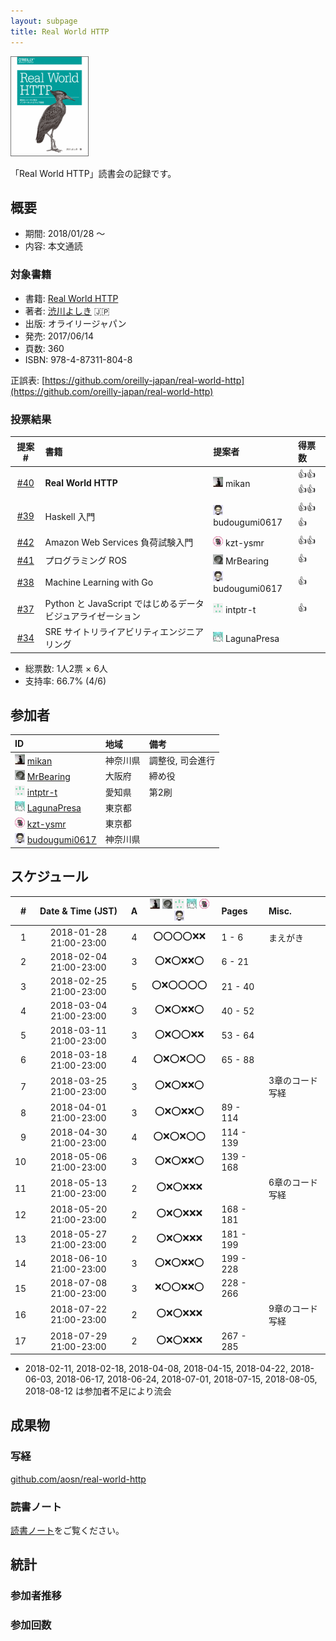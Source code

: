 ```yaml
---
layout: subpage
title: Real World HTTP
---
```


[![Real World HTTP](/images/cover-http.png)](https://www.oreilly.co.jp/books/9784873118048/)

「Real World HTTP」読書会の記録です。

## 概要

* 期間: 2018/01/28 ～
* 内容: 本文通読

### 対象書籍

* 書籍: [Real World HTTP](https://www.oreilly.co.jp/books/9784873118048/)
* 著者: [渋川よしき](http://blog.shibu.jp/) :jp:
* 出版: オライリージャパン
* 発売: 2017/06/14
* 頁数: 360
* ISBN: 978-4-87311-804-8

正誤表: [https://github.com/oreilly-japan/real-world-http](https://github.com/oreilly-japan/real-world-http)

### 投票結果

| 提案 #                                                  | 書籍 | 提案者 | 得票数 |
|:-------------------------------------------------------:|:-----|:------|:-------|
| [#40](https://github.com/aosn/aosn.github.io/issues/40) | **Real World HTTP** | ![](/images/users/mikan_16.png) mikan |:+1::+1::+1::+1:|
| [#39](https://github.com/aosn/aosn.github.io/issues/39) | Haskell 入門 | ![](/images/users/budougumi0617_16.png) budougumi0617 |:+1::+1::+1:|
| [#42](https://github.com/aosn/aosn.github.io/issues/42) | Amazon Web Services 負荷試験入門 | ![](/images/users/kzt-ysmr_16.png) kzt-ysmr |:+1::+1:|
| [#41](https://github.com/aosn/aosn.github.io/issues/41) | プログラミング ROS | ![](/images/users/MrBearing_16.png) MrBearing |:+1:|
| [#38](https://github.com/aosn/aosn.github.io/issues/38) | Machine Learning with Go | ![](/images/users/budougumi0617_16.png) budougumi0617 |:+1:|
| [#37](https://github.com/aosn/aosn.github.io/issues/37) | Python と JavaScript ではじめるデータビジュアライゼーション | ![](/images/users/intptr-t_16.png) intptr-t |:+1:|
| [#34](https://github.com/aosn/aosn.github.io/issues/34) | SRE サイトリライアビリティエンジニアリング | ![](/images/users/LagunaPresa_16.png) LagunaPresa ||

* 総票数: 1人2票 × 6人
* 支持率: 66.7% (4/6)

## 参加者

| ID                                                                                        | 地域     | 備考             |
|:------------------------------------------------------------------------------------------|:---------|:-----------------|
| ![](/images/users/mikan_16.png) [mikan](https://github.com/mikan)                         | 神奈川県 | 調整役, 司会進行   |
| ![](/images/users/MrBearing_16.png) [MrBearing](https://github.com/MrBearing)             | 大阪府   | 締め役            |
| ![](/images/users/intptr-t_16.png) [intptr-t](https://github.com/intptr-t)                | 愛知県   | 第2刷             |
| ![](/images/users/LagunaPresa_16.png) [LagunaPresa](https://github.com/LagunaPresa)       | 東京都   |                  |
| ![](/images/users/kzt-ysmr_16.png) [kzt-ysmr](https://github.com/kzt-ysmr)                | 東京都   |                  |
| ![](/images/users/budougumi0617_16.png) [budougumi0617](https://github.com/budougumi0617) | 神奈川県 |                  |

## スケジュール

| # | Date & Time (JST) | A | ![](/images/users/mikan_16.png) ![](/images/users/MrBearing_16.png) ![](/images/users/intptr-t_16.png) ![](/images/users/LagunaPresa_16.png) ![](/images/users/kzt-ysmr_16.png) ![](/images/users/budougumi0617_16.png) | Pages | Misc. |
|---:|:----------------------:|:-:|:------------------------:|:----------|:-------------------------|
|  1 | 2018-01-28 21:00-23:00 | 4 | :o::o::o::o::x::x: |   1 -   6 | まえがき          |
|  2 | 2018-02-04 21:00-23:00 | 3 | :o::x::o::x::x::o: |   6 -  21 |                  |
|  3 | 2018-02-25 21:00-23:00 | 5 | :o::x::o::o::o::o: |  21 -  40 |                  |
|  4 | 2018-03-04 21:00-23:00 | 3 | :o::x::o::x::x::o: |  40 -  52 |                  |
|  5 | 2018-03-11 21:00-23:00 | 3 | :o::x::o::o::x::x: |  53 -  64 |                  |
|  6 | 2018-03-18 21:00-23:00 | 4 | :o::x::o::x::o::o: |  65 -  88 |                  |
|  7 | 2018-03-25 21:00-23:00 | 3 | :o::x::o::x::x::o: |           | 3章のコード写経    |
|  8 | 2018-04-01 21:00-23:00 | 3 | :o::x::o::x::x::o: |  89 - 114 |                  |
|  9 | 2018-04-30 21:00-23:00 | 4 | :o::x::o::x::o::o: | 114 - 139 |                  |
| 10 | 2018-05-06 21:00-23:00 | 3 | :o::x::o::x::x::o: | 139 - 168 |                  |
| 11 | 2018-05-13 21:00-23:00 | 2 | :o::x::o::x::x::x: |           | 6章のコード写経    |
| 12 | 2018-05-20 21:00-23:00 | 2 | :o::x::o::x::x::x: | 168 - 181 |                  |
| 13 | 2018-05-27 21:00-23:00 | 2 | :o::x::o::x::x::x: | 181 - 199 |                  |
| 14 | 2018-06-10 21:00-23:00 | 3 | :o::x::o::x::x::o: | 199 - 228 |                  |
| 15 | 2018-07-08 21:00-23:00 | 3 | :x::o::o::x::x::o: | 228 - 266 |                  |
| 16 | 2018-07-22 21:00-23:00 | 2 | :o::x::o::x::x::x: |           | 9章のコード写経    |
| 17 | 2018-07-29 21:00-23:00 | 2 | :o::x::o::x::x::x: | 267 - 285 |                  |

* 2018-02-11, 2018-02-18, 2018-04-08, 2018-04-15, 2018-04-22, 2018-06-03, 2018-06-17, 2018-06-24, 2018-07-01, 2018-07-15, 2018-08-05, 2018-08-12 は参加者不足により流会

## 成果物

### 写経

[github.com/aosn/real-world-http](https://github.com/aosn/real-world-http)

### 読書ノート

[読書ノート](/note/13-http)をご覧ください。

## 統計

### 参加者推移

<canvas id="timesChart" width="400" height="200"></canvas>

### 参加回数

<canvas id="attendeesChart" width="400" height="200"></canvas>

<script>
handleEntryCharts("13-http");
</script>
